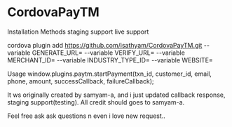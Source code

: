 # CordovaPayTM


Installation
Methods
  staging support
  live support


cordova plugin add https://github.com/isathyam/CordovaPayTM.git --variable GENERATE_URL=<Checksum Generation URL> --variable VERIFY_URL=<Checksum Validation Url> --variable MERCHANT_ID=<MerchantID> --variable INDUSTRY_TYPE_ID=<IndustryType> --variable WEBSITE=<WAPWebsiteName>


Usage
window.plugins.paytm.startPayment(txn_id, customer_id, email, phone, amount, successCallback, failureCallback);


It ws originally created by samyam-a, and i just updated callback response, staging support(testing).
All credit should goes to samyam-a.

Feel free ask ask questions n even i love new request..


